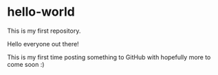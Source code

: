 # hello-world
This is my first repository.

Hello everyone out there!

This is my first time posting something to GitHub with hopefully more to come soon :)
